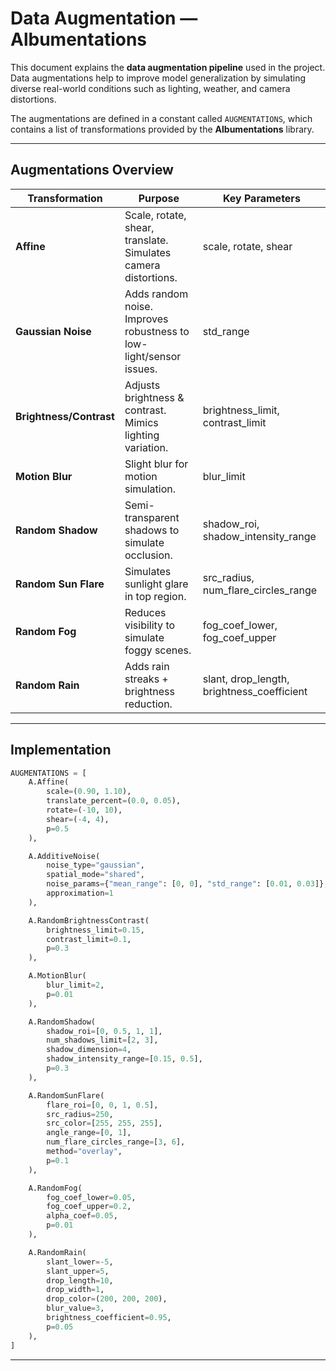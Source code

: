 # Data Augmentation — Albumentations

This document explains the **data augmentation pipeline** used in the project. Data augmentations help to improve model generalization by simulating diverse real-world conditions such as lighting, weather, and camera distortions.

The augmentations are defined in a constant called `AUGMENTATIONS`, which contains a list of transformations provided by the **Albumentations** library.

---

## Augmentations Overview

| Transformation          | Purpose                                                            | Key Parameters                             |
| ----------------------- | ------------------------------------------------------------------ | ------------------------------------------ |
| **Affine**              | Scale, rotate, shear, translate. Simulates camera distortions.     | scale, rotate, shear                       |
| **Gaussian Noise**      | Adds random noise. Improves robustness to low-light/sensor issues. | std_range                                  |
| **Brightness/Contrast** | Adjusts brightness & contrast. Mimics lighting variation.          | brightness_limit, contrast_limit           |
| **Motion Blur**         | Slight blur for motion simulation.                                 | blur_limit                                 |
| **Random Shadow**       | Semi-transparent shadows to simulate occlusion.                    | shadow_roi, shadow_intensity_range         |
| **Random Sun Flare**    | Simulates sunlight glare in top region.                            | src_radius, num_flare_circles_range        |
| **Random Fog**          | Reduces visibility to simulate foggy scenes.                       | fog_coef_lower, fog_coef_upper             |
| **Random Rain**         | Adds rain streaks + brightness reduction.                          | slant, drop_length, brightness_coefficient |

---

## Implementation

```python
AUGMENTATIONS = [
    A.Affine(
        scale=(0.90, 1.10),
        translate_percent=(0.0, 0.05),
        rotate=(-10, 10),
        shear=(-4, 4),
        p=0.5
    ),

    A.AdditiveNoise(
        noise_type="gaussian",
        spatial_mode="shared",
        noise_params={"mean_range": [0, 0], "std_range": [0.01, 0.03]},
        approximation=1
    ),

    A.RandomBrightnessContrast(
        brightness_limit=0.15,
        contrast_limit=0.1,
        p=0.3
    ),

    A.MotionBlur(
        blur_limit=2,
        p=0.01
    ),

    A.RandomShadow(
        shadow_roi=[0, 0.5, 1, 1],
        num_shadows_limit=[2, 3],
        shadow_dimension=4,
        shadow_intensity_range=[0.15, 0.5],
        p=0.3
    ),

    A.RandomSunFlare(
        flare_roi=[0, 0, 1, 0.5],
        src_radius=250,
        src_color=[255, 255, 255],
        angle_range=[0, 1],
        num_flare_circles_range=[3, 6],
        method="overlay",
        p=0.1
    ),

    A.RandomFog(
        fog_coef_lower=0.05,
        fog_coef_upper=0.2,
        alpha_coef=0.05,
        p=0.01
    ),

    A.RandomRain(
        slant_lower=-5,
        slant_upper=5,
        drop_length=10,
        drop_width=1,
        drop_color=(200, 200, 200),
        blur_value=3,
        brightness_coefficient=0.95,
        p=0.05
    ),
]
```

---
